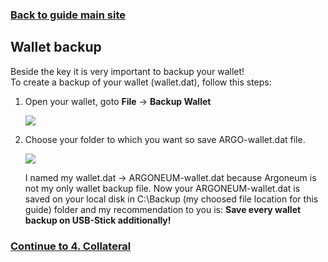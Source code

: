 ### **[Back to guide main site](readme.md)**

## Wallet backup
Beside the key it is very important to backup your wallet!\
To create a backup of your wallet (wallet.dat), follow this steps:

1. Open your wallet, goto **File** -> **Backup Wallet**

    <img src="https://node-support.network/coins/argo/mn-guide/11.png">
    
2. Choose your folder to which you want so save ARGO-wallet.dat file.

    <img src="https://node-support.network/coins/argo/mn-guide/12.png">
    
    I named my wallet.dat -> ARGONEUM-wallet.dat because Argoneum is not my only wallet backup file.
    Now your ARGONEUM-wallet.dat is saved on your local disk in C:\Backup (my choosed file location for this guide) folder and my recommendation to you is: **Save every wallet backup on USB-Stick additionally!**

### **[Continue to 4. Collateral](mn_guide_collateral.md)**
